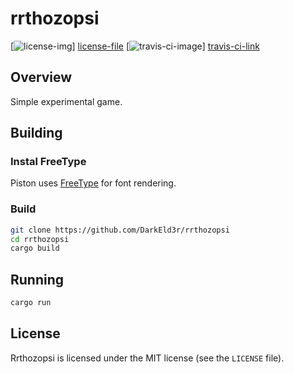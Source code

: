 # rrthozopsi

[![license-img][]] [license-file]
[![travis-ci-image][]] [travis-ci-link]

## Overview

Simple experimental game.

## Building

### Instal FreeType
Piston uses [FreeType](http://www.freetype.org/) for font rendering.

### Build
```sh
git clone https://github.com/DarkEld3r/rrthozopsi
cd rrthozopsi
cargo build
```
## Running

```sh
cargo run
```

## License

Rrthozopsi is licensed under the MIT license (see the `LICENSE` file).

[travis-ci-image]: https://travis-ci.org/DarkEld3r/rrthozopsi.png?branch=master
[travis-ci-link]: https://travis-ci.org/DarkEld3r/rrthozopsi
[license-img]: http://img.shields.io/badge/license-MIT-blue.svg
[license-file]: https://github.com/DarkEld3r/rrthozopsi/blob/master/LICENSE
